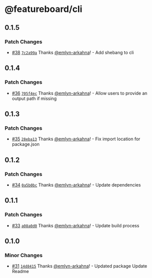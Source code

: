 # @featureboard/cli

## 0.1.5

### Patch Changes

- [#38](https://github.com/arkahna/featureboard-sdks/pull/38) [`7c2a99a`](https://github.com/arkahna/featureboard-sdks/commit/7c2a99a52449a7c1a055bfc9b8bc1befacd13317) Thanks [@emlyn-arkahna](https://github.com/emlyn-arkahna)! - Add shebang to cli

## 0.1.4

### Patch Changes

- [#36](https://github.com/arkahna/featureboard-sdks/pull/36) [`705f4ec`](https://github.com/arkahna/featureboard-sdks/commit/705f4ece1cd437a71ff96200839aca5fd94be184) Thanks [@emlyn-arkahna](https://github.com/emlyn-arkahna)! - Allow users to provide an output path if missing

## 0.1.3

### Patch Changes

- [#35](https://github.com/arkahna/featureboard-sdks/pull/35) [`28eba13`](https://github.com/arkahna/featureboard-sdks/commit/28eba13ed9def84a2a147ab00f9050c446f9afcd) Thanks [@emlyn-arkahna](https://github.com/emlyn-arkahna)! - Fix import location for package.json

## 0.1.2

### Patch Changes

- [#34](https://github.com/arkahna/featureboard-sdks/pull/34) [`0a5b0bc`](https://github.com/arkahna/featureboard-sdks/commit/0a5b0bc76923c84ea873c69d35a8c7b2a3692812) Thanks [@emlyn-arkahna](https://github.com/emlyn-arkahna)! - Update dependencies

## 0.1.1

### Patch Changes

- [#33](https://github.com/arkahna/featureboard-sdks/pull/33) [`a08a0d0`](https://github.com/arkahna/featureboard-sdks/commit/a08a0d03c76a9bb2ebd7716639f6e1fa7a669b1d) Thanks [@emlyn-arkahna](https://github.com/emlyn-arkahna)! - Update build process

## 0.1.0

### Minor Changes

- [#31](https://github.com/arkahna/featureboard-sdks/pull/31) [`14d8415`](https://github.com/arkahna/featureboard-sdks/commit/14d841538764b2a54ec1c7a078c7b10c4c69d395) Thanks [@emlyn-arkahna](https://github.com/emlyn-arkahna)! - Updated package
  Update Readme
